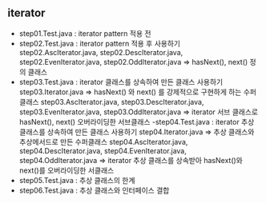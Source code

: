 ## iterator
- step01.Test.java : iterator pattern 적용 전
- step02.Test.java : iterator pattern 적용 후 사용하기
  step02.AscIterator.java, step02.DescIterator.java, step02.EvenIterator.java, step02.OddIterator.java => hasNext(), next() 정의 클래스
- step03.Test.java : iterator 클래스를 상속하여 만든 클래스 사용하기
  step03.Iterator.java => hasNext() 와 next() 를 강제적으로 구현하게 하는 수퍼클래스
  step03.AscIterator.java, step03.DescIterator.java, step03.EvenIterator.java, step03.OddIterator.java => iterator 서브 클래스로 hasNext(), next() 오버라이딩한 서브클래스
-step04.Test.java : iterator 추상 클래스를 상속하여 만든 클래스 사용하기
  step04.Iterator.java => 추상 클래스와 추상메서드로 만든 수퍼클래스
  step04.AscIterator.java, step04.DescIterator.java, step04.EvenIterator.java, step04.OddIterator.java => iterator 추상 클래스를 상속받아 hasNext()와 next()를 오버라이딩한 서클래스
- step05.Test.java : 추상 클래스의 한계
- step06.Test.java : 추상 클래스와 인터페이스 결합
